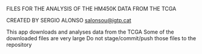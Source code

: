 FILES FOR THE ANALYSIS OF THE HM450K DATA FROM THE TCGA

CREATED BY SERGIO ALONSO
salonsou@igtp.cat

This app downloads and analyses data from the TCGA
Some of the downloaded files are very large
Do not stage/commit/push those files to the repository

